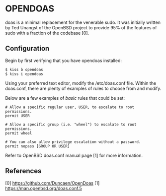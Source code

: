 OPENDOAS
========

doas is a minimal replacement for the venerable sudo. It was initially written 
by Ted Unangst of the OpenBSD project to provide 95% of the features of sudo 
with a fraction of the codebase [0].

Configuration
-------------

Begin by first verifying that you have opendoas installed:

    $ kiss b opendoas
    $ kiss i opendoas

Using your preferred text editor, modify the /etc/doas.conf file. Within the 
doas.conf, there are plenty of examples of rules to choose from and modify.

Below are a few examples of *basic* rules that could be set:  

    # Allow a specific regular user, USER, to escalate to root permissions.
    permit USER
    
    # Allow a specific group (i.e. "wheel") to escalate to root permissions.
    permit wheel

    # You can also allow privilege escalation without a password.
    permit nopass [GROUP OR USER]

Refer to OpenBSD doas.conf manual page [1] for more information.

References
----------

[0] https://github.com/Duncaen/OpenDoas
[1] https://man.openbsd.org/doas.conf.5
